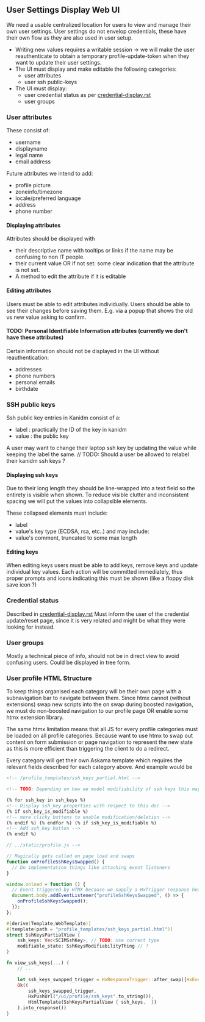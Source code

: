## User Settings Display Web UI

We need a usable centralized location for users to view and manage their own user settings. User settings do not envelop
credentials, these have their own flow as they are also used in user setup.

- Writing new values requires a writable session -> we will make the user reauthenticate to obtain a temporary
  profile-update-token when they want to update their user settings.
- The UI must display and make editable the following categories:
  - user attributes
  - user ssh public-keys
- The UI must display:
  - user credential status as per [credential-display.rst](credential-display.rst)
  - user groups

### User attributes

These consist of:

- username
- displayname
- legal name
- email address

Future attributes we intend to add:

- profile picture
- zoneinfo/timezone
- locale/preferred language
- address
- phone number

#### Displaying attributes

Attributes should be displayed with

- their descriptive name with tooltips or links if the name may be confusing to non IT people.
- their current value OR if not set: some clear indication that the attribute is not set.
- A method to edit the attribute if it is editable

#### Editing attributes

Users must be able to edit attributes individually. Users should be able to see their changes before saving them. E.g.
via a popup that shows the old vs new value asking to confirm.

#### TODO: Personal Identifiable Information attributes (currently we don't have these attributes)

Certain information should not be displayed in the UI without reauthentication:

- addresses
- phone numbers
- personal emails
- birthdate

### SSH public keys

Ssh public key entries in Kanidm consist of a:

- label : practically the ID of the key in kanidm
- value : the public key

A user may want to change their laptop ssh key by updating the value while keeping the label the same. // TODO: Should a
user be allowed to relabel their kanidm ssh keys ?

#### Displaying ssh keys

Due to their long length they should be line-wrapped into a text field so the entirety is visible when shown. To reduce
visible clutter and inconsistent spacing we will put the values into collapsible elements.

These collapsed elements must include:

- label
- value's key type (ECDSA, rsa, etc..) and may include:
- value's comment, truncated to some max length

#### Editing keys

When editing keys users must be able to add keys, remove keys and update individual key values. Each action will be
committed immediately, thus proper prompts and icons indicating this must be shown (like a floppy disk save icon ?)

### Credential status

Described in [credential-display.rst](credential-display.rst) Must inform the user of the credential update/reset page,
since it is very related and might be what they were looking for instead.

### User groups

Mostly a technical piece of info, should not be in direct view to avoid confusing users. Could be displayed in tree
form.

### User profile HTML Structure

To keep things organised each category will be their own page with a subnavigation bar to navigate between them. Since
htmx cannot (without extensions) swap new scripts into the <head> on swap during boosted navigation, we must do
non-boosted navigation to our profile page OR enable some htmx extension library.

The same htmx limitation means that all JS for every profile categories must be loaded on all profile categories.
Because want to use htmx to swap out content on form submission or page navigation to represent the new state as this is
more efficient than triggering the client to do a redirect.

Every category will get their own Askama template which requires the relevant fields described for each category above.
And example would be

```html
<!-- /profile_templates/ssh_keys_partial.html -->

<!-- TODO: Depending on how we model modifiability of ssh keys this may change -->

(% for ssh_key in ssh_keys %)
<!-- Display ssh_key properties with respect to this doc -->
(% if ssh_key_is_modifiable %)
<!-- more clicky buttons to enable modification/deletion -->
(% endif %) (% endfor %) (% if ssh_key_is_modifiable %)
<!-- Add ssh_key button -->
(% endif %)
```

```js
// ../static/profile.js -->

// Magically gets called on page load and swaps
function onProfileSshKeysSwapped() {
  // Do implementation things like attaching event listeners
}

window.onload = function () {
  // Event triggered by HTMX because we supply a HxTrigger response header when loading this profile category.
  document.body.addEventListener("profileSshKeysSwapped", () => {
    onProfileSshKeysSwapped();
  });
};
```

```rust
#[derive(Template,WebTemplate)]
#[template(path = "profile_templates/ssh_keys_partial.html")]
struct SshKeysPartialView {
    ssh_keys: Vec<SCIMSshKey>, // TODO: Use correct type
    modifiable_state: SshKeysModifiabilityThing // ?
}

fn view_ssh_keys(...) {
    // ...

    let ssh_keys_swapped_trigger = HxResponseTrigger::after_swap([HxEvent::from(KanidmHxEventName::ProfileSshKeysSwapped)]);
    Ok((
        ssh_keys_swapped_trigger,
        HxPushUrl("/ui/profile/ssh_keys".to_string()),
        HtmlTemplate(SshKeysPartialView { ssh_keys,  })
    ).into_response())
}
```
